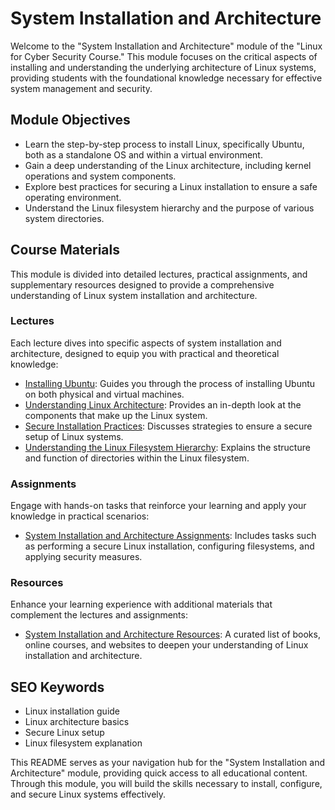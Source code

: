 # System Installation and Architecture

Welcome to the "System Installation and Architecture" module of the "Linux for Cyber Security Course." This module focuses on the critical aspects of installing and understanding the underlying architecture of Linux systems, providing students with the foundational knowledge necessary for effective system management and security.

## Module Objectives

- Learn the step-by-step process to install Linux, specifically Ubuntu, both as a standalone OS and within a virtual environment.
- Gain a deep understanding of the Linux architecture, including kernel operations and system components.
- Explore best practices for securing a Linux installation to ensure a safe operating environment.
- Understand the Linux filesystem hierarchy and the purpose of various system directories.

## Course Materials

This module is divided into detailed lectures, practical assignments, and supplementary resources designed to provide a comprehensive understanding of Linux system installation and architecture.

### Lectures

Each lecture dives into specific aspects of system installation and architecture, designed to equip you with practical and theoretical knowledge:

- [Installing Ubuntu](Lectures/01_Installing_Ubuntu.md): Guides you through the process of installing Ubuntu on both physical and virtual machines.
- [Understanding Linux Architecture](Lectures/02_Understanding_Linux_Architecture.md): Provides an in-depth look at the components that make up the Linux system.
- [Secure Installation Practices](Lectures/03_Secure_Installation_Practices.md): Discusses strategies to ensure a secure setup of Linux systems.
- [Understanding the Linux Filesystem Hierarchy](Lectures/04_Understanding_the_Linux_Filesystem_Hierarchy.md): Explains the structure and function of directories within the Linux filesystem.

### Assignments

Engage with hands-on tasks that reinforce your learning and apply your knowledge in practical scenarios:

- [System Installation and Architecture Assignments](Assignments/02_System_Installation_and_Architecture_Assignments.md): Includes tasks such as performing a secure Linux installation, configuring filesystems, and applying security measures.

### Resources

Enhance your learning experience with additional materials that complement the lectures and assignments:

- [System Installation and Architecture Resources](Resources/02_System_Installation_and_Architecture_Resources.md): A curated list of books, online courses, and websites to deepen your understanding of Linux installation and architecture.

## SEO Keywords

- Linux installation guide
- Linux architecture basics
- Secure Linux setup
- Linux filesystem explanation

This README serves as your navigation hub for the "System Installation and Architecture" module, providing quick access to all educational content. Through this module, you will build the skills necessary to install, configure, and secure Linux systems effectively.
